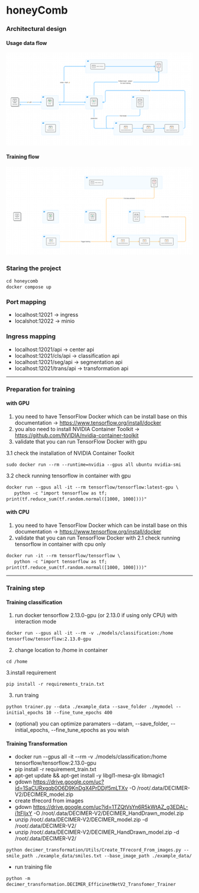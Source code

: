 # honeyComb

### Architectural design
#### Usage data flow
![](./architectural_design_use_flow.png)

#### Training flow
![](./architectural_design_training_flow.png)


### Staring the project
```
cd honeycomb
docker compose up
```

### Port mapping
- localhost:12021 -> ingress
- localshot:12022 -> minio


### Ingress mapping
- localhost:12021/api -> center api
- localhost:12021/cls/api -> classification api
- localhost:12021/seg/api -> segmentation api
- localhost:12021/trans/api -> transformation api

---

### Preparation for training
#### with GPU
1. you need to have TensorFlow Docker which can be install base on this documentation -> https://www.tensorflow.org/install/docker
2. you also need to install NVIDIA Container Toolkit -> https://github.com/NVIDIA/nvidia-container-toolkit
3. validate that you can run TensorFlow Docker with gpu

3.1 check the installation of NVIDIA Container Toolkit
```
sudo docker run --rm --runtime=nvidia --gpus all ubuntu nvidia-smi
```

3.2 check running tensorflow in container with gpu
```
docker run --gpus all -it --rm tensorflow/tensorflow:latest-gpu \
   python -c "import tensorflow as tf; print(tf.reduce_sum(tf.random.normal([1000, 1000])))"
```

#### with CPU
1. you need to have TensorFlow Docker which can be install base on this documentation -> https://www.tensorflow.org/install/docker
2.  validate that you can run TensorFlow Docker with
2.1 check running tensorflow in container with cpu only
```
docker run -it --rm tensorflow/tensorflow \
   python -c "import tensorflow as tf; print(tf.reduce_sum(tf.random.normal([1000, 1000])))"
```
----


### Training step
#### Training classification
1. run docker tensorflow 2.13.0-gpu (or 2.13.0 if using only CPU) with interaction mode
```
docker run --gpus all -it --rm -v ./models/classification:/home tensorflow/tensorflow:2.13.0-gpu
```

2. change location to /home in container
```
cd /home
```

3.install requirement
```
pip install -r requirements_train.txt
```

3. run traing 
```
python trainer.py --data ./example_data --save_folder ./mymodel --initial_epochs 10 --fine_tune_epochs 400
```

- (optional) you can optimize paramaters --datam, --save_folder, --initial_epochs, --fine_tune_epochs as you wish


#### Training Transformation
- docker run --gpus all -it --rm -v ./models/classification:/home tensorflow/tensorflow:2.13.0-gpu
- pip install -r requirement_train.txt
- apt-get update && apt-get install -y libgl1-mesa-glx libmagic1
- gdown https://drive.google.com/uc?id=1SaCURxgqb0O6D9KnDgX4PrDDjf5mLTXv -O /root/.data/DECIMER-V2/DECIMER_model.zip
- create tfrecord from images
- gdown https://drive.google.com/uc?id=1TZQtVsYn6R5kWtAZ_g3EDAL-i1tFIjxY -O /root/.data/DECIMER-V2/DECIMER_HandDrawn_model.zip
- unzip /root/.data/DECIMER-V2/DECIMER_model.zip -d /root/.data/DECIMER-V2/
- unzip /root/.data/DECIMER-V2/DECIMER_HandDrawn_model.zip -d /root/.data/DECIMER-V2/
```
python decimer_transformation/Utils/Create_TFrecord_From_images.py --smile_path ./example_data/smiles.txt --base_image_path ./example_data/
```
- run training file
```
python -m decimer_transformation.DECIMER_EfficinetNetV2_Transfomer_Trainer
```
